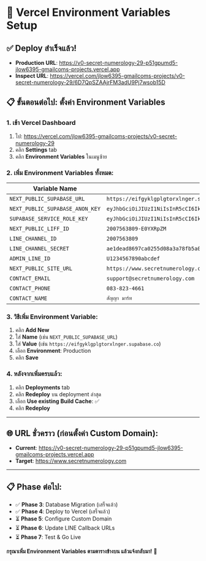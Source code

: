# 🚀 Vercel Environment Variables Setup

## ✅ Deploy สำเร็จแล้ว!
- **Production URL**: https://v0-secret-numerology-29-p51gpumd5-jlow6395-gmailcoms-projects.vercel.app
- **Inspect URL**: https://vercel.com/jlow6395-gmailcoms-projects/v0-secret-numerology-29/6D7QpSZAAjrFM3adU9Pj7wsob15D

## 📋 ขั้นตอนต่อไป: ตั้งค่า Environment Variables

### 1. เข้า Vercel Dashboard
1. ไป: https://vercel.com/jlow6395-gmailcoms-projects/v0-secret-numerology-29
2. คลิก **Settings** tab
3. คลิก **Environment Variables** ในเมนูซ้าย

### 2. เพิ่ม Environment Variables ทั้งหมด:

| Variable Name | Value | Environment |
|---------------|-------|-------------|
| `NEXT_PUBLIC_SUPABASE_URL` | `https://eifgyklgplgtorxlnger.supabase.co` | Production |
| `NEXT_PUBLIC_SUPABASE_ANON_KEY` | `eyJhbGciOiJIUzI1NiIsInR5cCI6IkpXVCJ9.eyJpc3MiOiJzdXBhYmFzZSIsInJlZiI6ImVpZmd5a2xncGxndG9yeGxuZ2VyIiwicm9sZSI6ImFub24iLCJpYXQiOjE3NTA2NjE4MzcsImV4cCI6MjA2NjIzNzgzN30.ie6ErESCC5zw_mE_rwHxop3j5aHDnfiGvA0rwSY2is4` | Production |
| `SUPABASE_SERVICE_ROLE_KEY` | `eyJhbGciOiJIUzI1NiIsInR5cCI6IkpXVCJ9.eyJpc3MiOiJzdXBhYmFzZSIsInJlZiI6ImVpZmd5a2xncGxndG9yeGxuZ2VyIiwicm9sZSI6InNlcnZpY2Vfcm9sZSIsImlhdCI6MTc1MDY2MTgzNywiZXhwIjoyMDY2MjM3ODM3fQ.J0Xap18Dlygl40gFBoZokTdKRjzs1LxoNxVlUi1yltY` | Production |
| `NEXT_PUBLIC_LIFF_ID` | `2007563809-E0YXRpZM` | Production |
| `LINE_CHANNEL_ID` | `2007563809` | Production |
| `LINE_CHANNEL_SECRET` | `ae1dead8697ca0255d08a3a78fb5a02a` | Production |
| `ADMIN_LINE_ID` | `U1234567890abcdef` | Production |
| `NEXT_PUBLIC_SITE_URL` | `https://www.secretnumerology.com` | Production |
| `CONTACT_EMAIL` | `support@secretnumerology.com` | Production |
| `CONTACT_PHONE` | `083-823-4661` | Production |
| `CONTACT_NAME` | `สัญญา มาร์ท` | Production |

### 3. วิธีเพิ่ม Environment Variable:
1. คลิก **Add New**
2. ใส่ **Name** (เช่น `NEXT_PUBLIC_SUPABASE_URL`)
3. ใส่ **Value** (เช่น `https://eifgyklgplgtorxlnger.supabase.co`)
4. เลือก **Environment**: Production
5. คลิก **Save**

### 4. หลังจากเพิ่มครบแล้ว:
1. คลิก **Deployments** tab
2. คลิก **Redeploy** บน deployment ล่าสุด
3. เลือก **Use existing Build Cache**: ✅
4. คลิก **Redeploy**

---

## 🌐 URL ชั่วคราว (ก่อนตั้งค่า Custom Domain):
- **Current**: https://v0-secret-numerology-29-p51gpumd5-jlow6395-gmailcoms-projects.vercel.app
- **Target**: https://www.secretnumerology.com

---

## 📋 Phase ต่อไป:
- ✅ **Phase 3**: Database Migration (เสร็จแล้ว)
- ✅ **Phase 4**: Deploy to Vercel (เสร็จแล้ว)
- ⏳ **Phase 5**: Configure Custom Domain
- ⏳ **Phase 6**: Update LINE Callback URLs
- ⏳ **Phase 7**: Test & Go Live

**กรุณาเพิ่ม Environment Variables ตามตารางข้างบน แล้วแจ้งกลับมา!** 🚀 